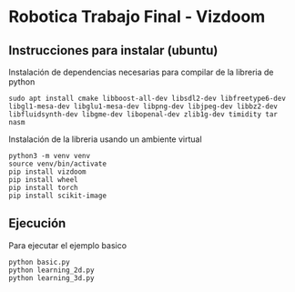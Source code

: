 # Robotica Trabajo Final - Vizdoom
## Instrucciones para instalar (ubuntu)
Instalación de dependencias necesarias para compilar de la libreria de python
```
sudo apt install cmake libboost-all-dev libsdl2-dev libfreetype6-dev libgl1-mesa-dev libglu1-mesa-dev libpng-dev libjpeg-dev libbz2-dev libfluidsynth-dev libgme-dev libopenal-dev zlib1g-dev timidity tar nasm
```
Instalación de la libreria usando un ambiente virtual
```
python3 -m venv venv
source venv/bin/activate
pip install vizdoom
pip install wheel
pip install torch
pip install scikit-image
```

## Ejecución
Para ejecutar el ejemplo basico
```
python basic.py
python learning_2d.py
python learning_3d.py
```
